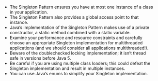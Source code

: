 - The Singleton Pattern
  ensures you have at most
  one instance of a class in
  your application.
- The Singleton Pattern also
  provides a global access
  point to that instance.
- Java’s implementation
  of the Singleton Pattern
  makes use of a private
  constructor, a static
  method combined with a
  static variable.
- Examine your performance
  and resource constraints
  and carefully choose an
  appropriate Singleton
  implementation for
  multithreaded applications
  (and we should
  consider all applications
  multithreaded!).
- Beware of the doublechecked locking
  implementation; it isn’t
  thread safe in versions
  before Java 5.
- Be careful if you are using
  multiple class loaders; this
  could defeat the Singleton
  implementation and result
  in multiple instances.
- You can use Java’s enums
  to simplify your Singleton
  implementation.
